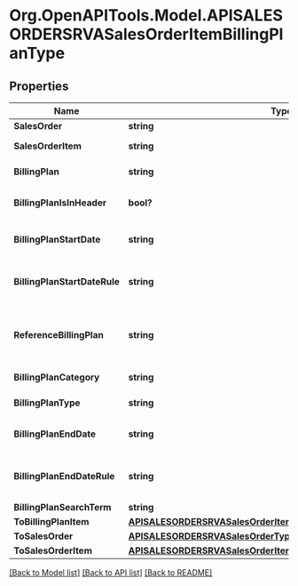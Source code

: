 # Org.OpenAPITools.Model.APISALESORDERSRVASalesOrderItemBillingPlanType

## Properties

Name | Type | Description | Notes
------------ | ------------- | ------------- | -------------
**SalesOrder** | **string** |  | [optional] 
**SalesOrderItem** | **string** | Sales Order Item | [optional] 
**BillingPlan** | **string** | Billing/Invoicing Plan Number | [optional] 
**BillingPlanIsInHeader** | **bool?** | Indicator for Billing Plan on Header | [optional] 
**BillingPlanStartDate** | **string** | Start Date of Billing/Invoicing Plan | [optional] 
**BillingPlanStartDateRule** | **string** | Rule for Origin of Start Date of Billing/Invoicing Plan | [optional] 
**ReferenceBillingPlan** | **string** | Reference Billing Plan Number / Invoicing Plan Number | [optional] 
**BillingPlanCategory** | **string** | Billing plan category | [optional] 
**BillingPlanType** | **string** | Billing/Invoicing Plan Type | [optional] 
**BillingPlanEndDate** | **string** | End Date of Billing/Invoicing Plan | [optional] 
**BillingPlanEndDateRule** | **string** | Rule for Origin of End Date for Billing/Invoicing Plan | [optional] 
**BillingPlanSearchTerm** | **string** | Sort Field | [optional] 
**ToBillingPlanItem** | [**APISALESORDERSRVASalesOrderItemBillingPlanTypeToBillingPlanItem**](APISALESORDERSRVASalesOrderItemBillingPlanTypeToBillingPlanItem.md) |  | [optional] 
**ToSalesOrder** | [**APISALESORDERSRVASalesOrderType**](APISALESORDERSRVASalesOrderType.md) |  | [optional] 
**ToSalesOrderItem** | [**APISALESORDERSRVASalesOrderItemType**](APISALESORDERSRVASalesOrderItemType.md) |  | [optional] 

[[Back to Model list]](../README.md#documentation-for-models) [[Back to API list]](../README.md#documentation-for-api-endpoints) [[Back to README]](../README.md)

